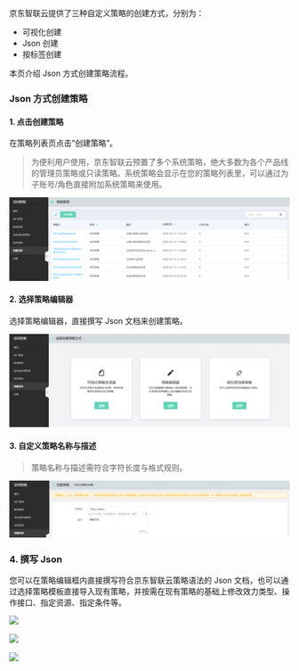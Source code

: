 京东智联云提供了三种自定义策略的创建方式，分别为：
- 可视化创建
- Json 创建
- 按标签创建

本页介绍 Json 方式创建策略流程。

### Json 方式创建策略

#### 1. 点击创建策略
在策略列表页点击“创建策略”。
> 为便利用户使用，京东智联云预置了多个系统策略，绝大多数为各个产品线的管理员策略或只读策略。系统策略会显示在您的策略列表里，可以通过为子账号/角色直接附加系统策略来使用。


![](../../../../../../image/IAM/PolicyNew/policylist.png)

#### 2. 选择策略编辑器
选择策略编辑器，直接撰写 Json 文档来创建策略。

![](../../../../../../image/IAM/PolicyNew/UIcreate.png)

#### 3. 自定义策略名称与描述
> 策略名称与描述需符合字符长度与格式规则。

![](../../../../../../image/IAM/PolicyNew/UIcreate1.png)


### 4. 撰写 Json

您可以在策略编辑框内直接撰写符合京东智联云策略语法的 Json 文档，也可以通过选择策略模板直接导入现有策略，并按需在现有策略的基础上修改效力类型、操作接口、指定资源、指定条件等。

![](../../../../../../image/IAM/PolicyNew/Jsoncreate1.png)

![](../../../../../../image/IAM/PolicyNew/Jsoncreate2.png)

![](../../../../../../image/IAM/PolicyNew/Jsoncreate3.png)



